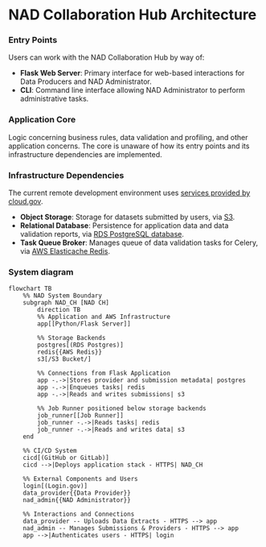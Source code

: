 # NAD Collaboration Hub Architecture

### Entry Points

Users can work with the NAD Collaboration Hub by way of:

- **Flask Web Server**: Primary interface for web-based interactions for Data
  Producers and NAD Administrator.
- **CLI**: Command line interface allowing NAD Administrator to perform
  administrative tasks.

### Application Core

Logic concerning business rules, data validation and profiling, and other
application concerns. The core is unaware of how its entry points and its
infrastructure dependencies are implemented.

### Infrastructure Dependencies

The current remote development environment uses [services provided by cloud.gov](https://cloud.gov/docs/services/intro/).

- **Object Storage**: Storage for datasets submitted by users, via
  [S3](https://cloud.gov/docs/services/s3/).
- **Relational Database**: Persistence for application data and data validation
  reports, via [RDS PostgreSQL database](https://cloud.gov/docs/services/relational-database/).
- **Task Queue Broker**: Manages queue of data validation tasks for Celery, via
  [AWS Elasticache Redis](https://cloud.gov/docs/services/aws-elasticache/).

### System diagram

```mermaid
flowchart TB
    %% NAD System Boundary
    subgraph NAD_CH [NAD CH]
        direction TB
        %% Application and AWS Infrastructure
        app[[Python/Flask Server]]

        %% Storage Backends
        postgres[(RDS Postgres)]
        redis{{AWS Redis}}
        s3[/S3 Bucket/]

        %% Connections from Flask Application
        app -.->|Stores provider and submission metadata| postgres
        app -.->|Enqueues tasks| redis
        app -.->|Reads and writes submissions| s3

        %% Job Runner positioned below storage backends
        job_runner[[Job Runner]]
        job_runner -.->|Reads tasks| redis
        job_runner -.->|Reads and writes data| s3
    end

    %% CI/CD System
    cicd[(GitHub or GitLab)]
    cicd -->|Deploys application stack - HTTPS| NAD_CH

    %% External Components and Users
    login[(Login.gov)]
    data_provider{{Data Provider}}
    nad_admin{{NAD Administrator}}

    %% Interactions and Connections
    data_provider -- Uploads Data Extracts - HTTPS --> app
    nad_admin -- Manages Submissions & Providers - HTTPS --> app
    app -->|Authenticates users - HTTPS| login
```
